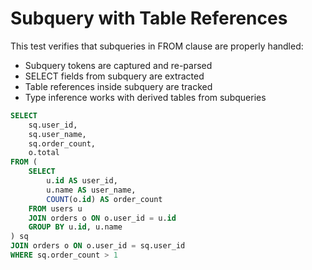 # Subquery with Table References

This test verifies that subqueries in FROM clause are properly handled:
- Subquery tokens are captured and re-parsed
- SELECT fields from subquery are extracted
- Table references inside subquery are tracked
- Type inference works with derived tables from subqueries

```sql
SELECT 
    sq.user_id,
    sq.user_name,
    sq.order_count,
    o.total
FROM (
    SELECT 
        u.id AS user_id,
        u.name AS user_name,
        COUNT(o.id) AS order_count
    FROM users u
    JOIN orders o ON o.user_id = u.id
    GROUP BY u.id, u.name
) sq
JOIN orders o ON o.user_id = sq.user_id
WHERE sq.order_count > 1
```
